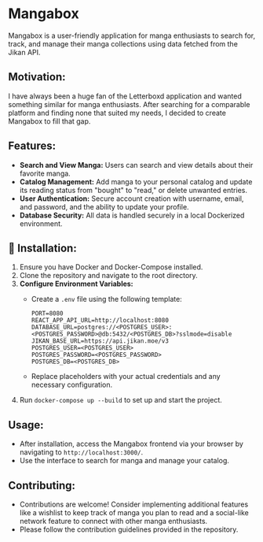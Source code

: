 # Mangabox

Mangabox is a user-friendly application for manga enthusiasts to search for, track, and manage their manga collections using data fetched from the Jikan API.

## Motivation:

I have always been a huge fan of the Letterboxd application and wanted something similar for manga enthusiasts. After searching for a comparable platform and finding none that suited my needs, I decided to create Mangabox to fill that gap.

## Features:

- **Search and View Manga:** Users can search and view details about their favorite manga.
- **Catalog Management:** Add manga to your personal catalog and update its reading status from "bought" to "read," or delete unwanted entries.
- **User Authentication:** Secure account creation with username, email, and password, and the ability to update your profile.
- **Database Security:** All data is handled securely in a local Dockerized environment.

## 🐳 Installation:

1. Ensure you have Docker and Docker-Compose installed.
2. Clone the repository and navigate to the root directory.
3. **Configure Environment Variables:**
   - Create a `.env` file using the following template:

     ```plaintext
     PORT=8080
     REACT_APP_API_URL=http://localhost:8080
     DATABASE_URL=postgres://<POSTGRES_USER>:<POSTGRES_PASSWORD>@db:5432/<POSTGRES_DB>?sslmode=disable
     JIKAN_BASE_URL=https://api.jikan.moe/v3
     POSTGRES_USER=<POSTGRES_USER>
     POSTGRES_PASSWORD=<POSTGRES_PASSWORD>
     POSTGRES_DB=<POSTGRES_DB>
     ```

   - Replace placeholders with your actual credentials and any necessary configuration.
4. Run `docker-compose up --build` to set up and start the project.

## Usage:

- After installation, access the Mangabox frontend via your browser by navigating to `http://localhost:3000/`.
- Use the interface to search for manga and manage your catalog.

## Contributing:

- Contributions are welcome! Consider implementing additional features like a wishlist to keep track of manga you plan to read and a social-like network feature to connect with other manga enthusiasts.
- Please follow the contribution guidelines provided in the repository.
